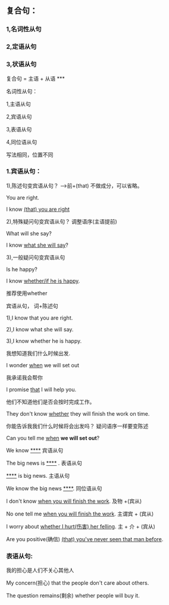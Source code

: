 ## 复合句：

### 1,名词性从句

### 2,定语从句

### 3,状语从句



复合句 = 主语 + 从语 ***

名词性从句：

1,主语从句

2,宾语从句

3,表语从句

4,同位语从句

写法相同，位置不同



### 1.宾语从句：

1),陈述句变宾语从句？   -->前+(that) 不做成分，可以省略。

You are right.

I know <u>(that) you are right</u>

2),特殊疑问句变宾语从句？ 调整语序(主语提前)

What will she say?

I know <u>what she will say</u>?

3),一般疑问句变宾语从句

Is he happy?

I know <u>whether/if he is happy</u>.

推荐使用whether



宾语从句， 词+陈述句

1),I know that you are right.

2),I know what she will say.

3),I know whether he is happy.



我想知道我们什么时候出发.

I wonder <u>when</u> we will set out



我承诺我会帮你

I promise <u>that</u> I will help you.



他们不知道他们是否会按时完成工作。

They don't know <u>whether</u> they will finish the work on time.



你能告诉我我们什么时候将会出发吗？  疑问语序一样要变陈述

Can you tell me <u>when</u> **we will set out**?



We know <u>****</u> 	宾语从句

The big news is <u>****</u> .		表语从句

<u>****</u> is big news. 	主语从句

We know the big news <u>****</u>. 同位语从句



I don't know <u>when you will finish the work</u>.   及物 +(宾从)

No one tell me <u>when you will finish the work</u>.   主谓宾 + (宾从)

I worry about <u>whether I hurt(伤害) her felling</u>. 	主 + 介 + (宾从)

Are you positive(确信) <u>(that) you've never seen that man before</u>. 



### 表语从句:

我的担心是人们不关心其他人

My concern(担心) that the people don't care about others.

The question remains(剩余) whether people will buy it. 